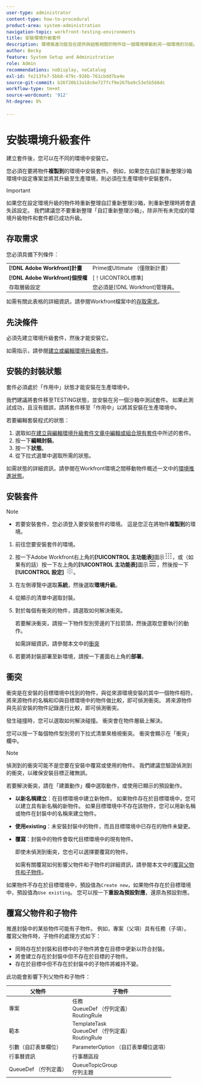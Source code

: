 ```yaml
---
user-type: administrator
content-type: how-to-procedural
product-area: system-administration
navigation-topic: workfront-testing-environments
title: 安裝環境升級套件
description: 環境推進功能旨在提供與組態相關的物件從一個環境移動到另一個環境的功能。 瞭解如何將環境升級套件安裝至目標環境。
author: Becky
feature: System Setup and Administration
role: Admin
recommendations: noDisplay, noCatalog
exl-id: fe213fe7-5bb8-479c-926b-761cbdd7ba4e
source-git-commit: b26f20b13a18c6e727fcf9e267ba9c53e5b566dc
workflow-type: tm+mt
source-wordcount: '912'
ht-degree: 0%

---
```


# 安裝環境升級套件

建立套件後，您可以在不同的環境中安裝它。

您必須在要將物件&#x200B;**複製到**&#x200B;的環境中安裝套件。 例如，如果您在自訂重新整理沙箱環境中設定專案並將其升級至生產環境，則必須在生產環境中安裝套件。

>[!IMPORTANT]
>
>如果您在設定環境升級的物件時重新整理自訂重新整理沙箱，則重新整理時將會遺失該設定。 我們建議您不要重新整理「自訂重新整理沙箱」，除非所有未完成的環境升級物件和套件都已成功升級。

## 存取需求

您必須具備下列條件：

<table>
  <tr>
   <td><strong>[!DNL Adobe Workfront]計畫</strong>
   </td>
   <td> Prime或Ultimate （僅限新計畫）
   </td>
  </tr>
  <tr>
   <td><strong>[!DNL Adobe Workfront]個授權</strong>
   </td>
   <td> [！UICONTROL標準]
   </td>
  </tr>
   <tr>
   <td>存取層級設定
   </td>
   <td>您必須是[!DNL Workfront]管理員。
   </td>
  </tr>
</table>

如需有關此表格的詳細資訊，請參閱Workfront檔案中的[存取需求](/help/quicksilver/administration-and-setup/add-users/access-levels-and-object-permissions/access-level-requirements-in-documentation.md)。

## 先決條件

必須先建立環境升級套件，然後才能安裝它。

如需指示，請參閱[建立或編輯環境升級套件](/help/quicksilver/administration-and-setup/set-up-workfront/workfront-testing-environments/environment-promotion-create-package.md)。

## 安裝的封裝狀態

套件必須處於「作用中」狀態才能安裝在生產環境中。

我們建議將套件移至TESTING狀態，並安裝在另一個沙箱中測試套件。  如果此測試成功，且沒有錯誤，請將套件移至「作用中」以將其安裝在生產環境中。

若要編輯套裝程式的狀態：

1. 選取如[在建立與編輯環境升級套件文章中編輯或組合現有套件](/help/quicksilver/administration-and-setup/set-up-workfront/workfront-testing-environments/environment-promotion-create-package.md#create-or-edit-an-environment-promotion-package)中所述的套件。
1. 按一下&#x200B;**編輯封裝**。
1. 按一下&#x200B;**狀態**。
1. 從下拉式選單中選取所需的狀態。

如需狀態的詳細資訊，請參閱在Workfront環境之間移動物件概述一文中的[環境推進狀態](/help/quicksilver/administration-and-setup/set-up-workfront/workfront-testing-environments/environment-promotion-in-wf.md#environment-promotion-statuses)。

## 安裝套件

>[!NOTE]
>
>* 若要安裝套件，您必須登入要安裝套件的環境。 這是您正在將物件&#x200B;**複製到**&#x200B;的環境。

1. 前往您要安裝套件的環境。
1. 按一下Adobe Workfront右上角的&#x200B;**[!UICONTROL 主功能表]**&#x200B;圖示![主功能表](/help/_includes/assets/main-menu-icon.png)，或（如果有的話）按一下左上角的&#x200B;**[!UICONTROL 主功能表]**&#x200B;圖示![主功能表](/help/_includes/assets/main-menu-icon-left-nav.png)，然後按一下&#x200B;**[!UICONTROL 設定]** ![設定圖示](/help/_includes/assets/gear-icon-setup.png)。
1. 在左側導覽中選取&#x200B;**系統**，然後選取&#x200B;**環境升級**。
1. 從顯示的清單中選取封裝。
1. 對於每個有衝突的物件，請選取如何解決衝突。

   若要解決衝突，請按一下物件型別旁邊的下拉箭頭，然後選取您要執行的動作。

   如需詳細資訊，請參閱本文中的[衝突](#collisions)
1. 若要將封裝部署至新環境，請按一下畫面右上角的&#x200B;**部署**。

## 衝突

衝突是在安裝的目標環境中找到的物件，與從來源環境安裝的其中一個物件相符。 將來源物件的名稱和ID與目標環境中的物件做比較，即可偵測衝突。 將來源物件與先前安裝的物件記錄進行比較，即可偵測衝突。

發生碰撞時，您可以選取如何解決碰撞。 衝突會在物件層級上解決。

您可以按一下每個物件型別旁的下拉式清單來檢視衝突。 衝突會顯示在「衝突」欄中。

>[!NOTE]
>
>偵測到的衝突可能不是您要在安裝中覆寫或使用的物件。 我們建議您驗證偵測到的衝突，以確保安裝目標正確無誤。

若要解決衝突，請在「建置動作」欄中選取動作，或使用已顯示的預設動作。

* **以新名稱建立**：在目標環境中建立新物件。 如果物件存在於目標環境中，您可以建立具有新名稱的新物件。 如果目標環境中不存在該物件，您可以用新名稱或物件在封裝中的名稱來建立物件。
* **使用existing**：未安裝封裝中的物件，而且目標環境中已存在的物件未變更。
* **覆寫**：封裝中的物件會取代目標環境中的現有物件。

  即使未偵測到衝突，您也可以選擇要覆寫的物件。

  如需有關覆寫如何影響父物件和子物件的詳細資訊，請參閱本文中的[覆寫父物件和子物件](#overwriting-parent-and-child-objects)。
<!--
* Do not use: The object in the package is not installed in the target environment. If you select Do not use, an error message will appear detailing how this choice will affect other objects or fields.
-->

如果物件不存在於目標環境中，預設值為`Create new`，如果物件存在於目標環境中，預設值為`Use existing`。 您可以按一下&#x200B;**重設為預設對應**，還原為預設對應。

## 覆寫父物件和子物件

推進封裝中的某些物件可能有子物件。 例如，專案（父項）具有任務（子項）。 覆寫父物件時，子物件的處理方式如下：

* 同時存在於封裝和目標中的子物件將會在目標中更新以符合封裝。
* 將會建立存在於封裝中但不存在於目標的子物件。
* 存在於目標中但不存在於封裝中的子物件將維持不變。

此功能會影響下列父物件和子物件：

| 父物件 | 子物件 |
|---|---|
| 專案 | 任務<br>QueueDef （佇列定義）<br>RoutingRule |
| 範本 | TemplateTask<br>QueueDef （佇列定義）<br>RoutingRule |
| 引數（自訂表單欄位） | ParameterOption （自訂表單欄位選項） |
| 行事曆資訊 | 行事曆區段 |
| QueueDef （佇列定義） | QueueTopicGroup<br>佇列主題 |

